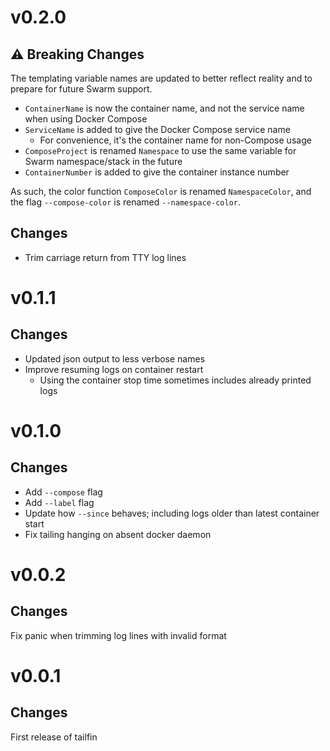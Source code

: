 # v0.2.0

## :warning: Breaking Changes

The templating variable names are updated to better reflect reality and to prepare for future Swarm support.

* `ContainerName` is now the container name, and not the service name when using Docker Compose
* `ServiceName` is added to give the Docker Compose service name
  * For convenience, it's the container name for non-Compose usage
* `ComposeProject` is renamed `Namespace` to use the same variable for Swarm namespace/stack in the future
* `ContainerNumber` is added to give the container instance number

As such, the color function `ComposeColor` is renamed `NamespaceColor`, and the flag `--compose-color` is renamed
`--namespace-color`.

## Changes
* Trim carriage return from TTY log lines

# v0.1.1

## Changes
* Updated json output to less verbose names
* Improve resuming logs on container restart
  * Using the container stop time sometimes includes already printed logs

# v0.1.0

## Changes
* Add `--compose` flag
* Add `--label` flag
* Update how `--since` behaves; including logs older than latest container start
* Fix tailing hanging on absent docker daemon

# v0.0.2

## Changes
Fix panic when trimming log lines with invalid format

# v0.0.1

## Changes
First release of tailfin
